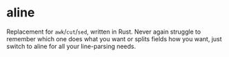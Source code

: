 # aline

Replacement for `awk`/`cut`/`sed`, written in Rust. Never again struggle to remember which one does what you want or splits fields how you want, just switch to aline for all your line-parsing needs.
